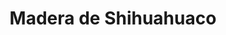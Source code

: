 ---
title: "Madera de Shihuahuaco"
description: "Madera de Shihuahuaco"
main:
  id: 9 
  content: |
    La madera de Shihuahuaco es una de las más resistentes y duraderas del mercado. Su alta densidad y dureza la convierten en una opción ideal para estructuras de alto impacto, pisos de tráfico intenso y mobiliario de lujo. Su color varía entre marrón oscuro y rojizo con vetas elegantes, lo que le da un atractivo natural.

  imgCard: "@/images/shihuahuaco/Shihuahuaco.jpg"
  imgMain: "@/images/shihuahuaco/Shihuahuaco.jpg"
  imgAlt: "Madera de Shihuahuaco en diferentes aplicaciones"
tabs:
  - id: "tabs-with-card-item-1"
    dataTab: "#tabs-with-card-1"
    title: "Características"
  - id: "tabs-with-card-item-2"
    dataTab: "#tabs-with-card-2"
    title: "Aplicaciones"
  - id: "tabs-with-card-item-3"
    dataTab: "#tabs-with-card-3"
    title: "Más fotos"
longDescription:
  title: "Características"
  subTitle: |
    
  btnTitle: "📲 ¿Quieres saber más sobre esta Madera? Habla con un Asesor"
  btnURL: "https://wa.me/51987654321?text=Hola%2C%20quisiera%20saber%20m%C3%A1s%20sobre%20la%20madera%20de%20Shihuahuaco%20disponible%20en%20Cheaper%20Buy."
descriptionList:
  - title: "Madera extremadamente dura y pesada"
    subTitle: "Alta resistencia al desgaste y golpes."
  - title: "Alta durabilidad"
    subTitle: "Soporta climas extremos y humedad sin deteriorarse."
  - title: "Color atractivo"
    subTitle: "Tonos marrón oscuro a rojizo con vetas bien definidas."
  - title: "Resistente a plagas"
    subTitle: "Naturalmente protegida contra termitas y hongos."
  - title: "Excelente estabilidad dimensional"
    subTitle: "No se deforma con cambios de temperatura o humedad."
  - title: "Acabado fino y elegante"
    subTitle: "Permite un lijado y pulido de alta calidad."
  - title: "Alta resistencia mecánica"
    subTitle: "Ideal para construcciones pesadas y estructuras de alto impacto."
  - title: "Densidad superior"
    subTitle: "Se encuentra entre las maderas más densas del mundo."
specificationsLeft:
  - title: "Pisos de alto tráfico"
    subTitle: "Ideal para espacios comerciales y residenciales de lujo."
  - title: "Estructuras de construcción"
    subTitle: "Usada en vigas, columnas y puentes por su resistencia."
  - title: "Muebles de madera maciza"
    subTitle: "Perfecta para mesas, escritorios y sillas de alta gama."
  - title: "Parquet y revestimientos"
    subTitle: "Ofrece un acabado elegante y duradero."
specificationsRight:
  - title: "Escaleras y pasamanos"
    subTitle: "Su dureza la hace ideal para estructuras resistentes."
  - title: "Decoración interior"
    subTitle: "Utilizada en paneles de pared y molduras."
  - title: "Instrumentos musicales"
    subTitle: "Apreciada en percusión y cuerda por su resonancia."
  - title: "Uso en exteriores"
    subTitle: "Perfecta para pérgolas, decks y estructuras al aire libre."
blueprints:
  first: "@/images/shihuahuaco/Shihuahuaco_Centrada.jpg"
  second: "@/images/shihuahuaco/Shihuahuaco_Lateral.jpg"
---